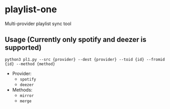 # playlist-one
Multi-provider playlist sync tool
## Usage (Currently only spotify and deezer is supported)
`python3 pl1.py --src {provider} --dest {provider} --toid {id} --fromid {id} --method {method}`  
- Provider:
  - `spotify`
  - `deezer`
- Methods:
  - `mirror`
  - `merge`
